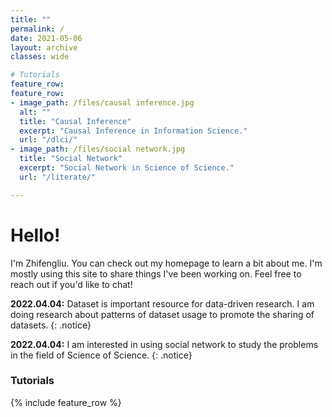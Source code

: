 ```yaml
---
title: ""
permalink: /
date: 2021-05-06
layout: archive
classes: wide

# Tutorials
feature_row:
feature_row:
- image_path: /files/causal inference.jpg
  alt: ""
  title: "Causal Inference"
  excerpt: "Causal Inference in Information Science."
  url: "/dlci/"
- image_path: /files/social network.jpg
  title: "Social Network"
  excerpt: "Social Network in Science of Science."
  url: "/literate/"

---
```

# Hello!
I'm Zhifengliu. You can check out my homepage to learn a bit about me. I'm mostly using this site to share things I've been working on. Feel free to reach out if you'd like to chat!

**2022.04.04:** Dataset is important resource for data-driven research. I am doing research about patterns of dataset usage to promote the sharing of datasets.
{: .notice}

**2022.04.04:** I am interested in using social network to study the problems in the field of Science of Science.
{: .notice}
### Tutorials
{% include feature_row %}
